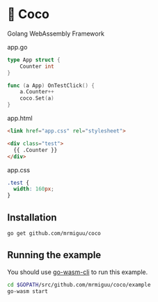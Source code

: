 # 🥥 Coco
Golang WebAssembly Framework

app.go

```go
type App struct {
    Counter int
}

func (a App) OnTestClick() {
    a.Counter++
    coco.Set(a)
}
```

app.html

```html
<link href="app.css" rel="stylesheet">

<div class="test">
  {{ .Counter }}
</div>
```

app.css

```css
.test {
  width: 160px;
}
```

## Installation

```sh
go get github.com/mrmiguu/coco
```

## Running the example

You should use [go-wasm-cli](https://github.com/mfrachet/go-wasm-cli) to run this example.

```sh
cd $GOPATH/src/github.com/mrmiguu/coco/example
go-wasm start
```
